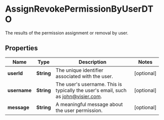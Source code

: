 

# AssignRevokePermissionByUserDTO

The results of the permission assignment or removal by user.

## Properties

| Name | Type | Description | Notes |
|------------ | ------------- | ------------- | -------------|
|**userId** | **String** | The unique identifier associated with the user. |  [optional] |
|**username** | **String** | The user&#39;s username. This is typically the user&#39;s email, such as john@visier.com. |  [optional] |
|**message** | **String** | A meaningful message about the user permission. |  [optional] |



